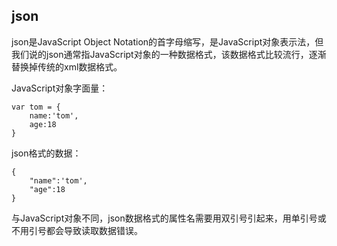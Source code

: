## json

json是JavaScript Object Notation的首字母缩写，是JavaScript对象表示法，但我们说的json通常指JavaScript对象的一种数据格式，该数据格式比较流行，逐渐替换掉传统的xml数据格式。

JavaScript对象字面量：

```
var tom = {
    name:'tom',
    age:18
}
```

json格式的数据：

```
{
    "name":'tom',
    "age":18
}
```

与JavaScript对象不同，json数据格式的属性名需要用双引号引起来，用单引号或不用引号都会导致读取数据错误。

